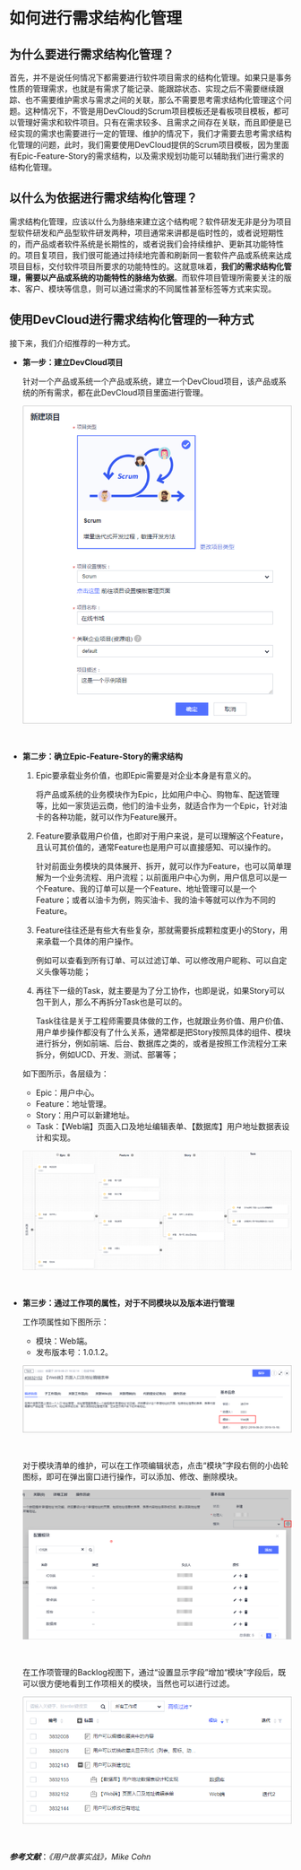 # **如何进行需求结构化管理**<a name="ZH-CN_TOPIC_0224560794"></a>

## **为什么要进行需求结构化管理？**<a name="section09391746133114"></a>

首先，并不是说任何情况下都需要进行软件项目需求的结构化管理。如果只是事务性质的管理需求，也就是有需求了能记录、能跟踪状态、实现之后不需要继续跟踪、也不需要维护需求与需求之间的关联，那么不需要思考需求结构化管理这个问题。这种情况下，不管是用DevCloud的Scrum项目模板还是看板项目模板，都可以管理好需求和软件项目。只有在需求较多、且需求之间存在关联，而且即便是已经实现的需求也需要进行一定的管理、维护的情况下，我们才需要去思考需求结构化管理的问题，此时，我们需要使用DevCloud提供的Scrum项目模板，因为里面有Epic-Feature-Story的需求结构，以及需求规划功能可以辅助我们进行需求的结构化管理。

## **以什么为依据进行需求结构化管理？**<a name="section518205803113"></a>

需求结构化管理，应该以什么为脉络来建立这个结构呢？软件研发无非是分为项目型软件研发和产品型软件研发两种，项目通常来讲都是临时性的，或者说短期性的，而产品或者软件系统是长期性的，或者说我们会持续维护、更新其功能特性的。项目复项目，我们很可能通过持续地完善和刷新同一套软件产品或系统来达成项目目标，交付软件项目所要求的功能特性的。这就意味着，**我们的需求结构化管理，需要以产品或系统的功能特性的脉络为依据**。而软件项目管理所需要关注的版本、客户、模块等信息，则可以通过需求的不同属性甚至标签等方式来实现。

## **使用DevCloud进行需求结构化管理的一种方式**<a name="section104651732203210"></a>

接下来，我们介绍推荐的一种方式。

-   **第一步：建立DevCloud项目**

    针对一个产品或系统一个产品或系统，建立一个DevCloud项目，该产品或系统的所有需求，都在此DevCloud项目里面进行管理。

    ![](figures/04-如何进行需求结构化管理-01.png)

      

-   **第二步：确立Epic-Feature-Story的需求结构**

    1.  Epic要承载业务价值，也即Epic需要是对企业本身是有意义的。

        将产品或系统的业务模块作为Epic，比如用户中心、购物车、配送管理等，比如一家货运云商，他们的油卡业务，就适合作为一个Epic，针对油卡的各种功能，就可以作为Feature展开。

    2.  Feature要承载用户价值，也即对于用户来说，是可以理解这个Feature，且认可其价值的，通常Feature也是用户可以直接感知、可以操作的。

        针对前面业务模块的具体展开、拆开，就可以作为Feature，也可以简单理解为一个业务流程、用户流程；以前面用户中心为例，用户信息可以是一个Feature、我的订单可以是一个Feature、地址管理可以是一个Feature；或者以油卡为例，购买油卡、我的油卡等就可以作为不同的Feature。

    3.  Feature往往还是有些大有些复杂，那就需要拆成颗粒度更小的Story，用来承载一个具体的用户操作。

        例如可以查看到所有订单、可以过滤订单、可以修改用户昵称、可以自定义头像等功能；

    4.  再往下一级的Task，就主要是为了分工协作，也即是说，如果Story可以包干到人，那么不再拆分Task也是可以的。

        Task往往是关于工程师需要具体做的工作，也就跟业务价值、用户价值、用户单步操作都没有了什么关系，通常都是把Story按照具体的组件、模块进行拆分，例如前端、后台、数据库之类的，或者是按照工作流程分工来拆分，例如UCD、开发、测试、部署等；

    如下图所示，各层级为：

    -   Epic：用户中心。
    -   Feature：地址管理。
    -   Story：用户可以新建地址。
    -   Task：【Web端】页面入口及地址编辑表单、【数据库】用户地址数据表设计和实现。

    ![](figures/04-如何进行需求结构化管理-02.png)

      

-   **第三步：通过工作项的属性，对于不同模块以及版本进行管理**

    工作项属性如下图所示：

    -   模块：Web端。
    -   发布版本号：1.0.1.2。

    ![](figures/04-如何进行需求结构化管理-03.png)

      

    对于模块清单的维护，可以在工作项编辑状态，点击“模块”字段右侧的小齿轮图标，即可在弹出窗口进行操作，可以添加、修改、删除模块。

    ![](figures/04-如何进行需求结构化管理-04.png)

      

    在工作项管理的Backlog视图下，通过“设置显示字段”增加“模块”字段后，既可以很方便地看到工作项相关的模块，当然也可以进行过滤。

    ![](figures/04-如何进行需求结构化管理-05.png)

      


_**参考文献**_：_《用户故事实战》，Mike Cohn_

  

